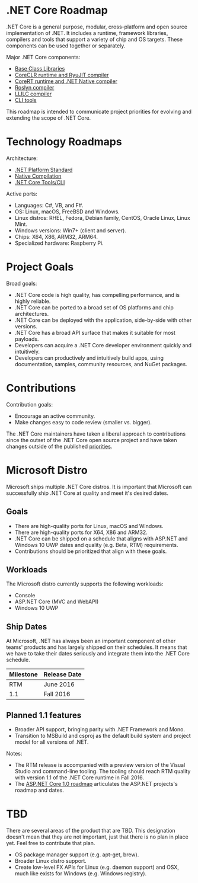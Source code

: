 .NET Core Roadmap
=================

.NET Core is a general purpose, modular, cross-platform and open source implementation of .NET. It includes a runtime, framework libraries, compilers and tools that support a variety of chip and OS targets. These components can be used together or separately.

Major .NET Core components:
- [Base Class Libraries](https://github.com/dotnet/corefx)
- [CoreCLR runtime and RyuJIT compiler](https://github.com/dotnet/coreclr)
- [CoreRT runtime and .NET Native compiler](https://github.com/dotnet/corert)
- [Roslyn compiler](https://github.com/dotnet/roslyn)
- [LLILC compiler](https://github.com/dotnet/llilc)
- [CLI tools](https://github.com/dotnet/cli)

This roadmap is intended to communicate project priorities for evolving and extending the scope of .NET Core.

Technology Roadmaps
===================

Architecture:

- [.NET Platform Standard](https://github.com/dotnet/corefx/blob/master/Documentation/project-docs/standard-platform.md)
- [Native Compilation](https://github.com/dotnet/corert/blob/master/Documentation/intro-to-corert.md)
- [.NET Core Tools/CLI](https://github.com/dotnet/cli/blob/master/Documentation/intro-to-cli.md)

Active ports:

- Languages: C#, VB, and F#.
- OS: Linux, macOS, FreeBSD and Windows.
- Linux distros: RHEL, Fedora, Debian family, CentOS, Oracle Linux, Linux Mint.
- Windows versions: Win7+ (client and server).
- Chips: X64, X86, ARM32, ARM64.
- Specialized hardware: Raspberry Pi.

Project Goals
=============

Broad goals:

- .NET Core code is high quality, has compelling performance, and is highly reliable.
- .NET Core can be ported to a broad set of OS platforms and chip architectures.
- .NET Core can be deployed with the application, side-by-side with other versions.
- .NET Core has a broad API surface that makes it suitable for most payloads.
- Developers can acquire a .NET Core developer environment quickly and intuitively.
- Developers can productively and intuitively build apps, using documentation, samples, community resources, and NuGet packages.

Contributions
=============

Contribution goals: 

- Encourage an active community.
- Make changes easy to code review (smaller vs. bigger). 

The .NET Core maintainers have taken a liberal approach to contributions since the outset of the .NET Core open source project and have taken changes outside of the published [priorities](https://github.com/dotnet/coreclr/blob/master/Documentation/project-docs/project-priorities.md). 

Microsoft Distro
================

Microsoft ships multiple .NET Core distros. It is important that Microsoft can successfully ship .NET Core at quality and meet it's desired dates.

Goals
-----

- There are high-quality ports for Linux, macOS and Windows.
- There are high-quality ports for X64, X86 and ARM32.
- .NET Core can be shipped on a schedule that aligns with ASP.NET and Windows 10 UWP dates and quality (e.g. Beta, RTM) requirements.
- Contributions should be prioritized that align with these goals.

Workloads
---------

The Microsoft distro currently supports the following workloads:

- Console
- ASP.NET Core (MVC and WebAPI)
- Windows 10 UWP

Ship Dates
----------

At Microsoft, .NET has always been an important component of other teams' products and has largely shipped on their schedules. It means that we have to take their dates seriously and integrate them into the .NET Core schedule.

|Milestone|Release Date|
|---------|------------|
|RTM      |   June 2016|
|1.1      |   Fall 2016|

Planned 1.1 features
--------------------

- Broader API support, bringing parity with .NET Framework and Mono.
- Transition to MSBuild and csproj as the default build system and project model for all versions of .NET. 

Notes:

- The RTM release is accompanied with a preview version of the Visual Studio and command-line tooling. The tooling should reach RTM quality with version 1.1 of the .NET Core runtime in Fall 2016.
- The [ASP.NET Core 1.0 roadmap](https://github.com/aspnet/Home/wiki/Roadmap) articulates the ASP.NET projects's roadmap and dates.

TBD
===

There are several areas of the product that are TBD. This designation doesn't mean that they are not important, just that there is no plan in place yet. Feel free to contribute that plan.

- OS package manager support (e.g. apt-get, brew).
- Broader Linux distro support.
- Create low-level FX APIs for Linux (e.g. daemon support) and OSX, much like exists for Windows (e.g. Windows registry).
